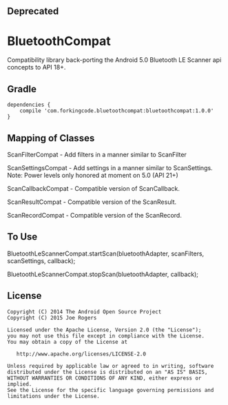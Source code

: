 ## Deprecated

BluetoothCompat
===============

Compatibility library back-porting the Android 5.0 Bluetooth LE Scanner api concepts to API 18+.


Gradle
------

```
dependencies {
    compile 'com.forkingcode.bluetoothcompat:bluetoothcompat:1.0.0'
}
```

Mapping of Classes
------------------

ScanFilterCompat - Add filters in a manner similar to ScanFilter

ScanSettingsCompat - Add settings in a manner similar to ScanSettings. Note: Power levels only honored at moment on 5.0 (API 21+)

ScanCallbackCompat - Compatible version of ScanCallback.

ScanResultCompat - Compatible version of the ScanResult.

ScanRecordCompat - Compatible version of the ScanRecord.


To Use
------

BluetoothLeScannerCompat.startScan(bluetoothAdapter, scanFilters, scanSettings, callback);

BluetoothLeScannerCompat.stopScan(bluetoothAdapter, callback);

License
-------

    Copyright (C) 2014 The Android Open Source Project
    Copyright (C) 2015 Joe Rogers

    Licensed under the Apache License, Version 2.0 (the "License");
    you may not use this file except in compliance with the License.
    You may obtain a copy of the License at

       http://www.apache.org/licenses/LICENSE-2.0

    Unless required by applicable law or agreed to in writing, software
    distributed under the License is distributed on an "AS IS" BASIS,
    WITHOUT WARRANTIES OR CONDITIONS OF ANY KIND, either express or implied.
    See the License for the specific language governing permissions and
    limitations under the License.
